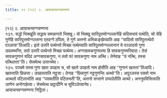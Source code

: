 ```yaml
---
title: ११ (१२) २. आयाचनवग्गवण्णना

---
```

(१२) २. आयाचनवग्गवण्णना  
१३१. सद्धो भिक्खूति सद्धाय समन्नागतो भिक्खु। यो भिक्खु सारिपुत्तमोग्गल्लानेहि सदिसभावं पत्थेति, सो येहि गुणेहि सारिपुत्तमोग्गल्लाना एतदग्गे ठपिता, ते गुणे अत्तनो अभिकङ्खेय्याति आह ‘‘यादिसो सारिपुत्तत्थेरो पञ्ञाया’’तिआदि। इतो उत्तरि पत्थेन्तो मिच्छा पत्थेय्याति सारिपुत्तमोग्गल्लानानं ये पञ्ञादयो गुणा उपलब्भन्ति, ततो उत्तरि पत्थेन्तो मिच्छा पत्थेय्य। अग्गसावकगुणपरमा हि सावकगुणमरियादा। तेसं सावकगुणानं यदिदं अग्गसावकगुणा, न ततो परं सावकगुणा नाम अत्थि। तेनेवाह ‘‘यं नत्थि, तस्स पत्थितत्ता’’ति। सेसमेत्थ उत्तानमेव।  
१३५. पञ्चमे यस्स गुणा खता उपहता च, सो खतो उपहतो नाम होतीति आह ‘‘गुणानं खतत्ता’’तिआदि। खतत्ताति छिन्नत्ता। उपहतत्ताति नट्ठत्ता। तेनाह ‘‘छिन्नगुणं नट्ठगुणन्ति अत्थो’’ति। अपुञ्ञस्स पसवो नाम अत्थतो पटिलाभोति आह ‘‘पसवतीति पटिलभती’’ति, अत्तनो सन्ताने उप्पादेतीति अत्थो। अननुपविसित्वाति ञाणेन अनोगाहेत्वा। सेसमेत्थ छट्ठादीनि च सुविञ्ञेय्यानेव।  
आयाचनवग्गवण्णना निट्ठिता।  